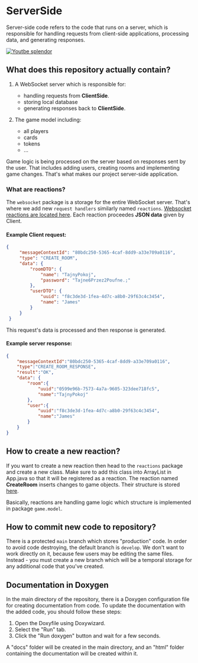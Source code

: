 # ServerSide
Server-side code refers to the code that runs on a server, which is responsible for handling requests from client-side applications, processing data, and generating responses. 

[![Youtbe splendor](http://img.youtube.com/vi/BrBzrBPXHg4/0.jpg)](http://www.youtube.com/watch?v=BrBzrBPXHg4 "Splendor")
## What does this repository actually contain?
1. A WebSocket server which is responsible for:
   * handling requests from **ClientSide**.
   * storing local database
   * generating responses back to **ClientSide**.

2. The game model including:
   * all players
   * cards
   * tokens
   * ...

Game logic is being processed on the server based on responses sent by the user. That includes adding users, creating rooms and implementing game changes.
That's what makes our project server-side application.


### What are reactions?
The `websocket` package is a storage for the entire WebSocket server. That's where we add new `request handlers` similarly named `reactions`.
[Websocket reactions are located here](src/main/java/com/github/splendor_mobile_game/websocket/handlers/reactions).
Each reaction proceedes **JSON data** given by Client. 

#### Example Client request:


```json
{
     "messageContextId": "80bdc250-5365-4caf-8dd9-a33e709a0116",
     "type": "CREATE_ROOM",
     "data": {
         "roomDTO": {
             "name": "TajnyPokoj",
             "password": "Tajne6Przez2Poufne.;"
         },
         "userDTO": {
             "uuid": "f8c3de3d-1fea-4d7c-a8b0-29f63c4c3454",
             "name": "James"
         }
     }
 }
```

This request's data is processed and then response is generated.

#### Example server response:

```json 
{
    "messageContextId":"80bdc250-5365-4caf-8dd9-a33e709a0116",
    "type":"CREATE_ROOM_RESPONSE",
    "result":"OK",
    "data": {
        "room":{
            "uuid":"0599e96b-7573-4a7a-9605-323dee718fc5",
            "name":"TajnyPokoj"
        },
        "user":{
            "uuid":"f8c3de3d-1fea-4d7c-a8b0-29f63c4c3454",
            "name":"James"
        }
    }
}
```

## How to create a new reaction?
If you want to create a new reaction then head to the `reactions` package and create a new class. Make sure to add this class into ArrayList in App.java so that it will be registered as a reaction.
The reaction named **CreateRoom** inserts changes to game objects. Their structure is stored [here](src/main/java/com/github/splendor_mobile_game/game/model).

Basically, reactions are handling game logic which structure is implemented in package `game.model`.


## How to commit new code to repository?

There is a protected `main` branch which stores "production" code. 
In order to avoid code destroying, the default branch is `develop`. We don't want to work directly on it, because few users may be editing the same files.
Instead - you must create a new branch which will be a temporal storage for any additional code that you've created.

## Documentation in Doxygen
In the main directory of the repository, there is a Doxygen configuration file for creating documentation from code. To update the documentation with the added code, you should follow these steps:

1. Open the Doxyfile using Doxywizard.
2. Select the "Run" tab.
3. Click the "Run doxygen" button and wait for a few seconds.

A "docs" folder will be created in the main directory, and an "html" folder containing the documentation will be created within it.
